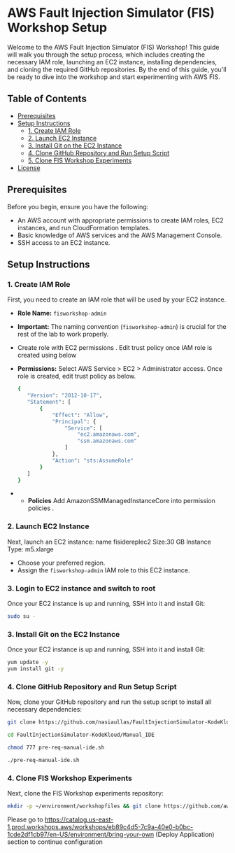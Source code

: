 # AWS Fault Injection Simulator (FIS) Workshop Setup

Welcome to the AWS Fault Injection Simulator (FIS) Workshop! This guide will walk you through the setup process, which includes creating the necessary IAM role, launching an EC2 instance, installing dependencies, and cloning the required GitHub repositories. By the end of this guide, you'll be ready to dive into the workshop and start experimenting with AWS FIS.

## Table of Contents

- [Prerequisites](#prerequisites)
- [Setup Instructions](#setup-instructions)
  - [1. Create IAM Role](#1-create-iam-role)
  - [2. Launch EC2 Instance](#2-launch-ec2-instance)
  - [3. Install Git on the EC2 Instance](#3-install-git-on-the-ec2-instance)
  - [4. Clone GitHub Repository and Run Setup Script](#4-clone-github-repository-and-run-setup-script)
  - [5. Clone FIS Workshop Experiments](#5-clone-fis-workshop-experiments)
- [License](#license)

## Prerequisites

Before you begin, ensure you have the following:

- An AWS account with appropriate permissions to create IAM roles, EC2 instances, and run CloudFormation templates.
- Basic knowledge of AWS services and the AWS Management Console.
- SSH access to an EC2 instance.

## Setup Instructions

### 1. Create IAM Role

First, you need to create an IAM role that will be used by your EC2 instance.

- **Role Name:** `fisworkshop-admin`
-  **Important:** The naming convention (`fisworkshop-admin`) is crucial for the rest of the lab to work properly.
  - Create role with EC2 permissions . Edit trust policy once IAM role is created using below 
- **Permissions:** Select AWS Service > EC2 > Administrator access. Once role is created, edit trust policy as below.  

  
 	 ```bash
	{
		"Version": "2012-10-17",
		"Statement": [
			{
				"Effect": "Allow",
				"Principal": {
					"Service": [
						"ec2.amazonaws.com",
						"ssm.amazonaws.com"
					]
				},
				"Action": "sts:AssumeRole"
			}
		]
	}
	```
- - **Policies** Add AmazonSSMManagedInstanceCore into permission policies .
   
### 2. Launch EC2 Instance

Next, launch an EC2 instance: name fisidereplec2
Size:30 GB
Instance Type: m5.xlarge


- Choose your preferred region.
- Assign the `fisworkshop-admin` IAM role to this EC2 instance.
### 3. Login to EC2 instance and switch to root 

Once your EC2 instance is up and running, SSH into it and install Git:

```bash
sudo su -
```

### 3. Install Git on the EC2 Instance

Once your EC2 instance is up and running, SSH into it and install Git:

```bash
yum update -y
yum install git -y
```

### 4. Clone GitHub Repository and Run Setup Script

Now, clone your GitHub repository and run the setup script to install all necessary dependencies:

```bash
git clone https://github.com/nasiaullas/FaultInjectionSimulator-KodeKloud.git
```
```bash
cd FaultInjectionSimulator-KodeKloud/Manual_IDE
```
```bash
chmod 777 pre-req-manual-ide.sh
```
```bash
./pre-req-manual-ide.sh
```

### 4. Clone FIS Workshop Experiments

Next, clone the FIS Workshop experiments repository:

```bash
mkdir -p ~/environment/workshopfiles && git clone https://github.com/aws-samples/aws-fault-injection-simulator-workshop-v2.git ~/environment/workshopfiles/fis-workshop
```


Please go to https://catalog.us-east-1.prod.workshops.aws/workshops/eb89c4d5-7c9a-40e0-b0bc-1cde2df1cb97/en-US/environment/bring-your-own  (Deploy Application) section to continue configuration 





